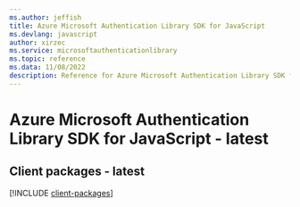```yaml
---
ms.author: jeffish
title: Azure Microsoft Authentication Library SDK for JavaScript
ms.devlang: javascript
author: xirzec
ms.service: microsoftauthenticationlibrary
ms.topic: reference
ms.data: 11/08/2022
description: Reference for Azure Microsoft Authentication Library SDK for JavaScript
---
```

# Azure Microsoft Authentication Library SDK for JavaScript - latest

## Client packages - latest
[!INCLUDE [client-packages](microsoft-authentication-library-client-index.md)]